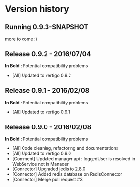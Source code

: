 Version history
===============

Running 0.9.3-SNAPSHOT
----------------------

more to come :)

Release 0.9.2 - 2016/07/04
----------------------

__In Bold__ : Potential compatibility problems 
* [All] Updated to vertigo 0.9.2


Release 0.9.1 - 2016/02/08
----------------------

__In Bold__ : Potential compatibility problems 
* [All] Updated to vertigo 0.9.1


Release 0.9.0 - 2016/02/08
----------------------

__In Bold__ : Potential compatibility problems 
* [All] Code cleaning, refactoring and documentations
* [All] Updated to vertigo 0.9.0
* [Comment] Updated manager api : loggedUser is resolved in WebService not in Manager
* [Connector] Upgraded jedis to 2.8.0
* [Connector] Added redis database on RedisConnector
* [Connector] Merge pull request #3